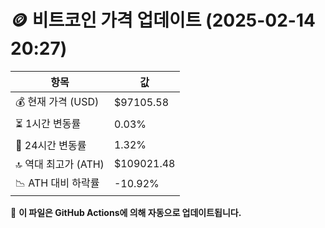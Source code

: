 # 🪙 비트코인 가격 업데이트 (2025-02-14 20:27)

| 항목                | 값 |
|--------------------|----------------|
| 💰 현재 가격 (USD) | $97105.58 |
| ⏳ 1시간 변동률    | 0.03% |
| 📆 24시간 변동률   | 1.32% |
| 🔝 역대 최고가 (ATH) | $109021.48 |
| 📉 ATH 대비 하락률 | -10.92% |

🔄 **이 파일은 GitHub Actions에 의해 자동으로 업데이트됩니다.**
